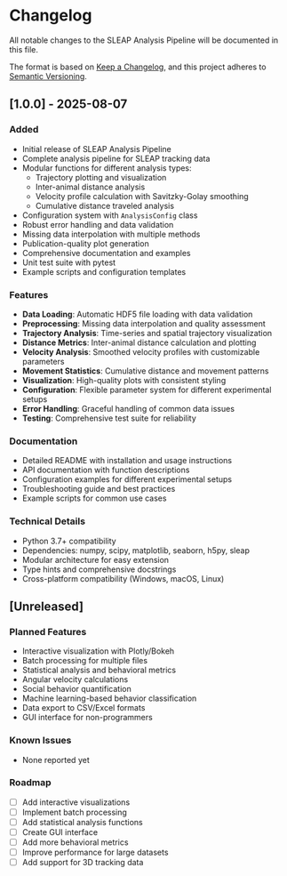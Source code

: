 # Changelog

All notable changes to the SLEAP Analysis Pipeline will be documented in this file.

The format is based on [Keep a Changelog](https://keepachangelog.com/en/1.0.0/),
and this project adheres to [Semantic Versioning](https://semver.org/spec/v2.0.0.html).

## [1.0.0] - 2025-08-07

### Added
- Initial release of SLEAP Analysis Pipeline
- Complete analysis pipeline for SLEAP tracking data
- Modular functions for different analysis types:
  - Trajectory plotting and visualization
  - Inter-animal distance analysis
  - Velocity profile calculation with Savitzky-Golay smoothing
  - Cumulative distance traveled analysis
- Configuration system with `AnalysisConfig` class
- Robust error handling and data validation
- Missing data interpolation with multiple methods
- Publication-quality plot generation
- Comprehensive documentation and examples
- Unit test suite with pytest
- Example scripts and configuration templates

### Features
- **Data Loading**: Automatic HDF5 file loading with data validation
- **Preprocessing**: Missing data interpolation and quality assessment
- **Trajectory Analysis**: Time-series and spatial trajectory visualization
- **Distance Metrics**: Inter-animal distance calculation and plotting
- **Velocity Analysis**: Smoothed velocity profiles with customizable parameters
- **Movement Statistics**: Cumulative distance and movement patterns
- **Visualization**: High-quality plots with consistent styling
- **Configuration**: Flexible parameter system for different experimental setups
- **Error Handling**: Graceful handling of common data issues
- **Testing**: Comprehensive test suite for reliability

### Documentation
- Detailed README with installation and usage instructions
- API documentation with function descriptions
- Configuration examples for different experimental setups
- Troubleshooting guide and best practices
- Example scripts for common use cases

### Technical Details
- Python 3.7+ compatibility
- Dependencies: numpy, scipy, matplotlib, seaborn, h5py, sleap
- Modular architecture for easy extension
- Type hints and comprehensive docstrings
- Cross-platform compatibility (Windows, macOS, Linux)

## [Unreleased]

### Planned Features
- Interactive visualization with Plotly/Bokeh
- Batch processing for multiple files
- Statistical analysis and behavioral metrics
- Angular velocity calculations
- Social behavior quantification
- Machine learning-based behavior classification
- Data export to CSV/Excel formats
- GUI interface for non-programmers

### Known Issues
- None reported yet

### Roadmap
- [ ] Add interactive visualizations
- [ ] Implement batch processing
- [ ] Add statistical analysis functions
- [ ] Create GUI interface
- [ ] Add more behavioral metrics
- [ ] Improve performance for large datasets
- [ ] Add support for 3D tracking data
